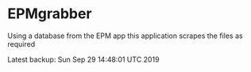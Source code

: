 # EPMgrabber
Using a database from the EPM app this application scrapes the files as required


Latest backup: Sun Sep 29 14:48:01 UTC 2019
